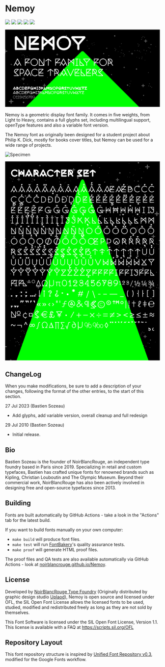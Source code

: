 # Nemoy

[![][Fontbakery]](https://noirblancrouge.github.io/Nemoy/fontbakery/fontbakery-report.html)
[![][Universal]](https://noirblancrouge.github.io/Nemoy/fontbakery/fontbakery-report.html)
[![][GF Profile]](https://noirblancrouge.github.io/Nemoy/fontbakery/fontbakery-report.html)
[![][Outline Checks]](https://noirblancrouge.github.io/Nemoy/fontbakery/fontbakery-report.html)
[![][Shaping]](https://noirblancrouge.github.io/Nemoy/fontbakery/fontbakery-report.html)

[Fontbakery]: https://img.shields.io/endpoint?url=https://noirblancrouge.github.io/Nemoy/badges/overall.json
[GF Profile]: https://img.shields.io/endpoint?url=https://noirblancrouge.github.io/Nemoy/badges/GoogleFonts.json
[Outline Checks]: https://img.shields.io/endpoint?url=https://noirblancrouge.github.io/Nemoy/badges/OutlineChecks.json
[Shaping]: https://img.shields.io/endpoint?url=https://noirblancrouge.github.io/Nemoy/badges/ShapingChecks.json
[Universal]: https://img.shields.io/endpoint?url=https://noirblancrouge.github.io/Nemoy/badges/UniversalProfileChecks.json

![Cover](https://raw.githubusercontent.com/noirblancrouge/Nemoy/master/documentation/images/nemoy.jpg)

Nemoy is a geometric display font family. It comes in five weights, from Light to Heavy, contains a full glyphs set, including multilingual support, openType features and also a variable font version.

The Nemoy font as originally been designed for a student project about Philip K. Dick, mostly for books cover titles, but Nemoy can be used for a wide range of projects.

![Specimen](https://raw.githubusercontent.com/noirblancrouge/Nemoy/master/documentation/images/nemoy-variable.gif)

![Specimen](https://raw.githubusercontent.com/noirblancrouge/Nemoy/master/documentation/images/nemoy-charset.jpg)

## ChangeLog

When you make modifications, be sure to add a description of your changes,
following the format of the other entries, to the start of this section.

27 Jul 2023 (Bastien Sozeau)
- Add glyphs, add variable version, overall cleanup and full redesign

29 Jul 2010 (Bastien Sozeau)
- Initial release.

## Bio

Bastien Sozeau is the founder of NoirBlancRouge, an independent type foundry based in Paris since 2019. Specializing in retail and custom typefaces, Bastien has crafted unique fonts for renowned brands such as Kipling, Christian Louboutin and The Olympic Museum. Beyond their commercial work, NoirBlancRouge has also been actively involved in designing free and open-source typefaces since 2013.

## Building

Fonts are built automatically by GitHub Actions - take a look in the "Actions" tab for the latest build.

If you want to build fonts manually on your own computer:

* `make build` will produce font files.
* `make test` will run [FontBakery](https://github.com/googlefonts/fontbakery)'s quality assurance tests.
* `make proof` will generate HTML proof files.

The proof files and QA tests are also available automatically via GitHub Actions - look at [noirblancrouge.github.io/Nemoy](https://noirblancrouge.github.io/Nemoy).

## License

Developed by [NoirBlancRouge Type Foundry](https://noirblancrouge.com) (Originally distributed by graphic design studio [Uplaod](https://uplaod.fr)), Nemoy is open source and licensed under OFL, the SIL Open Font License allows the licensed fonts to be used, studied, modified and redistributed freely as long as they are not sold by themselves.

This Font Software is licensed under the SIL Open Font License, Version 1.1.
This license is available with a FAQ at
https://scripts.sil.org/OFL

## Repository Layout

This font repository structure is inspired by [Unified Font Repository v0.3](https://github.com/unified-font-repository/Unified-Font-Repository), modified for the Google Fonts workflow.